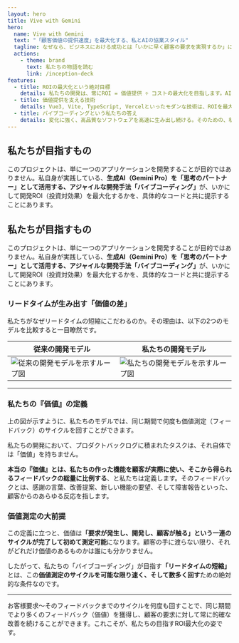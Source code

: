 ```yaml
---
layout: hero
title: Vive with Gemini
hero:
  name: Vive with Gemini
  text: "「顧客価値の提供速度」を最大化する、私とAIの協業スタイル"
  tagline: なぜなら、ビジネスにおける成功とは「いかに早く顧客の要求を実現するか」に他ならないからです。
  actions:
    - theme: brand
      text: 私たちの物語を読む
      link: /inception-deck
features:
  - title: ROIの最大化という絶対目標
    details: 私たちの開発は、常にROI = 価値提供 ÷ コストの最大化を目指します。AIとの協業は、価値を最大化し、コストを最小化するための最も有効な手段です。
  - title: 価値提供を支える技術
    details: Vue3, Vite, TypeScript, Vercelといったモダンな技術は、ROIを最大化するための手段です。これらがなぜ「価値提供の速度」を上げるのか、その理由を解説します。
  - title: バイブコーディングという私たちの答え
    details: 変化に強く、高品質なソフトウェアを高速に生み出し続ける。そのための、私とAIの相棒との対話的な開発スタイル、それが「バイブコーディング」です。
---
```


## 私たちが目指すもの

このプロジェクトは、単に一つのアプリケーションを開発することが目的ではありません。私自身が実践している、<strong>生成AI（Gemini Pro）を「思考のパートナー」として活用する、アジャイルな開発手法「バイブコーディング」</strong>が、いかにして開発ROI（投資対効果）を最大化するかを、具体的なコードと共に提示することにあります。
## 私たちが目指すもの

このプロジェクトは、単に一つのアプリケーションを開発することが目的ではありません。私自身が実践している、<strong>生成AI（Gemini Pro）を「思考のパートナー」として活用する、アジャイルな開発手法「バイブコーディング」</strong>が、いかにして開発ROI（投資対効果）を最大化するかを、具体的なコードと共に提示することにあります。

### リードタイムが生み出す「価値の差」

私たちがなぜリードタイムの短縮にこだわるのか。その理由は、以下の2つのモデルを比較すると一目瞭然です。

<table>
  <thead>
    <tr>
      <th style="text-align: center;">従来の開発モデル</th>
      <th style="text-align: center;">私たちの開発モデル</th>
    </tr>
  </thead>
  <tbody>
    <tr>
      <td><img src="/images/traditional-loop.svg" alt="従来の開発モデルを示すループ図"></td>
      <td><img src="/images/agile-loop.svg" alt="私たちの開発モデルを示すループ図"></td>
    </tr>
  </tbody>
</table>

---

### 私たちの『価値』の定義

上の図が示すように、私たちのモデルでは、同じ期間で何度も価値測定（フィードバック）のサイクルを回すことができます。

私たちの開発において、プロダクトバックログに積まれたタスクは、それ自体では「価値」を持ちません。

**本当の『価値』とは、私たちの作った機能を顧客が実際に使い、そこから得られるフィードバックの総量に比例する**、と私たちは定義します。そのフィードバックとは、感謝の言葉、改善提案、新しい機能の要望、そして障害報告といった、顧客からのあらゆる反応を指します。

### 価値測定の大前提

この定義に立つと、価値は<strong>「要求が発生し、開発し、顧客が触る」という一連のサイクルが完了して初めて測定可能</strong>になります。顧客の手に渡らない限り、それがどれだけ価値のあるものかは誰にも分かりません。

したがって、私たちの「バイブコーディング」が目指す<strong>「リードタイムの短縮」</strong>とは、この<strong>価値測定のサイクルを可能な限り速く、そして数多く回す</strong>ための絶対的な条件なのです。

---

お客様要求～そのフィードバックまでのサイクルを何度も回すことで、同じ期間でより多くのフィードバック（価値）を獲得し、顧客の要求に対して常に的確な改善を続けることができます。これこそが、私たちの目指すROI最大化の姿です。

